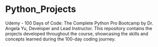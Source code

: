 # Python_Projects
Udemy - 100 Days of Code: The Complete Python Pro Bootcamp by Dr. Angela Yu, Developer and Lead Instructor. This repository contains the projects developed throughout the course, showcasing the skills and concepts learned during the 100-day coding journey.
